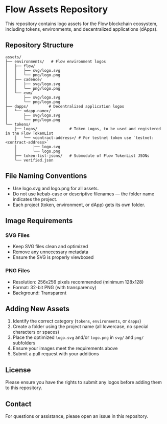 # Flow Assets Repository

This repository contains logo assets for the Flow blockchain ecosystem, including tokens, environments, and decentralized applications (dApps).

## Repository Structure

```text
assets/
├── environments/   # Flow environment logos
│   ├── flow/
│   │   ├── svg/logo.svg
│   │   └── png/logo.png
│   ├── cadence/
│   │   ├── svg/logo.svg
│   │   └── png/logo.png
│   └── evm/
│       ├── svg/logo.svg
│       └── png/logo.png
├── dapps/         # Decentralized application logos
│   └── <dapp-name>/
│       ├── svg/logo.svg
│       └── png/logo.png
└── tokens/
    ├── logos/              # Token Logos, to be used and registered in the Flow TokenList
    │   └── <contract-address>/ # For testnet token use `testnet:<contract-address>`
    │       ├── logo.svg
    │       └── logo.png
    ├── token-list-jsons/   # Submodule of Flow TokenList JSONs
    └── verified.json
```

## File Naming Conventions

- Use logo.svg and logo.png for all assets.
- Do not use kebab-case or descriptive filenames — the folder name indicates the project.
- Each project (token, environment, or dApp) gets its own folder.

## Image Requirements

### SVG Files

- Keep SVG files clean and optimized
- Remove any unnecessary metadata
- Ensure the SVG is properly viewboxed

### PNG Files

- Resolution: 256x256 pixels recommended (minimum 128x128)
- Format: 32-bit PNG (with transparency)
- Background: Transparent

## Adding New Assets

1. Identify the correct category (`tokens`, `environments`, or `dapps`)
2. Create a folder using the project name (all lowercase, no special characters or spaces)
3. Place the optimized `logo.svg` and/or `logo.png` in `svg/` and `png/` subfolders
4. Ensure your images meet the requirements above
5. Submit a pull request with your additions

## License

Please ensure you have the rights to submit any logos before adding them to this repository.

## Contact

For questions or assistance, please open an issue in this repository.
